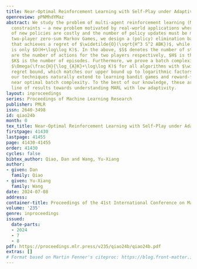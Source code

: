 ```yaml
---
title: Near-Optimal Reinforcement Learning with Self-Play under Adaptivity Constraints
openreview: pPNMhdYMaz
abstract: We study the problem of multi-agent reinforcement learning (MARL) with adaptivity
  constraints — a new problem motivated by real-world applications where deployments
  of new policies are costly and the number of policy updates must be minimized. For
  two-player zero-sum Markov Games, we design a (policy) elimination based algorithm
  that achieves a regret of $\widetilde{O}(\sqrt{H^3 S^2 ABK})$, while the batch complexity
  is only $O(H+\log\log K)$. In the above, $S$ denotes the number of states, $A,B$
  are the number of actions for the two players respectively, $H$ is the horizon and
  $K$ is the number of episodes. Furthermore, we prove a batch complexity lower bound
  $\Omega(\frac{H}{\log_{A}K}+\log\log K)$ for all algorithms with $\widetilde{O}(\sqrt{K})$
  regret bound, which matches our upper bound up to logarithmic factors. As a byproduct,
  our techniques naturally extend to learning bandit games and reward-free MARL within
  near optimal batch complexity. To the best of our knowledge, these are the first
  line of results towards understanding MARL with low adaptivity.
layout: inproceedings
series: Proceedings of Machine Learning Research
publisher: PMLR
issn: 2640-3498
id: qiao24b
month: 0
tex_title: Near-Optimal Reinforcement Learning with Self-Play under Adaptivity Constraints
firstpage: 41430
lastpage: 41455
page: 41430-41455
order: 41430
cycles: false
bibtex_author: Qiao, Dan and Wang, Yu-Xiang
author:
- given: Dan
  family: Qiao
- given: Yu-Xiang
  family: Wang
date: 2024-07-08
address:
container-title: Proceedings of the 41st International Conference on Machine Learning
volume: '235'
genre: inproceedings
issued:
  date-parts:
  - 2024
  - 7
  - 8
pdf: https://proceedings.mlr.press/v235/qiao24b/qiao24b.pdf
extras: []
# Format based on Martin Fenner's citeproc: https://blog.front-matter.io/posts/citeproc-yaml-for-bibliographies/
---
```

